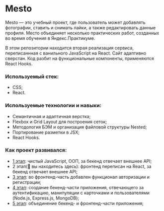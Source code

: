 # Mesto

Mesto — это учебный проект, где пользователь может добавлять фотографии, ставить и снимать лайки, а также редактировать данные профиля. Место объединяет несколько практических работ, созданных во время обучения в Яндекс.Практикуме.

В этом репозитории находится вторая реализация сервиса, переписаннная с ванильного JavaScript на React. Сайт адаптивно сверстан. Код разбит на функциональные компоненты, применяются React Hooks.

### Используемый стек:

- CSS;
- React.

### Используемые технологии и навыки:

- Семантичная и адаптичная верстка;
- Flexbox и Grid Layout для построения сеток;
- Методология БЭМ и организация файловой структуры Nested;
- Портирование разметки в JSX;
- React Hooks.

### Как проект развивался:

- [1 этап](https://github.com/dashimiko/mesto): чистый JavaScript, ООП, за бекенд отвечает внешнее API;
- 2 этап(🚩 вы находитесь здесь): фронтенд переписан на React, за бекенд отвечает внешнее API;
- [3 этап](https://github.com/dashimiko/react-mesto-auth): во фронтенд-часть добавлен функционал авторизации и регистрации;
- [4 этап](https://github.com/dashimiko/express-mesto-gha): создание бекенд-части приложения, отвечающего за аутентификацию, манипуляции с карточками и пользователями (Node.js, Express.js, MongoDB);
- [5 этап](https://github.com/dashimiko/react-mesto-api-full): объединение бекенд- и фронтенд-части приложения;
